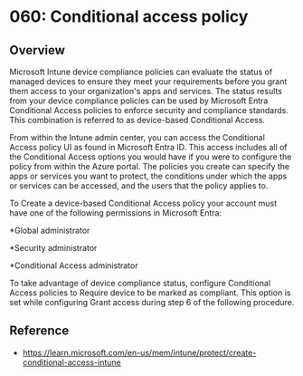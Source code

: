 # 060: Conditional access policy

## Overview

Microsoft Intune device compliance policies can evaluate the status of managed devices to ensure they meet your requirements before you grant them access to your organization's apps and services. The status results from your device compliance policies can be used by Microsoft Entra Conditional Access policies to enforce security and compliance standards. This combination is referred to as device-based Conditional Access.

From within the Intune admin center, you can access the Conditional Access policy UI as found in Microsoft Entra ID. This access includes all of the Conditional Access options you would have if you were to configure the policy from within the Azure portal. The policies you create can specify the apps or services you want to protect, the conditions under which the apps or services can be accessed, and the users that the policy applies to.

To Create a device-based Conditional Access policy your account must have one of the following permissions in Microsoft Entra:

*Global administrator

*Security administrator

*Conditional Access administrator


To take advantage of device compliance status, configure Conditional Access policies to Require device to be marked as compliant. This option is set while configuring Grant access during step 6 of the following procedure.


## Reference

* https://learn.microsoft.com/en-us/mem/intune/protect/create-conditional-access-intune

